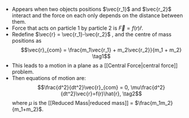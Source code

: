 - Appears when two objects positions $\vec{r_1}$ and $\vec{r_2}$ interact and the force on each only depends on the distance between them.
- Force that acts on particle 1 by particle 2 is $\vec{F} = f(r)\hat{r}$.
- Redefine $\vec{r} = \vec{r_1}-\vec{r_2}$ , and the centre of mass positions as $$\vec{r}_{com} = \frac{m_1\vec{r_1} + m_2\vec{r_2}}{m_1 + m_2} \tag1$$
- This leads to a motion in a plane as a [[Central Force|central force]] problem.
- Then equations of motion are:
$$\frac{d^2}{dt^2}\vec{r}_{com} = 0, \mu\frac{d^2}{dt^2}\vec{r}=f(r)\hat{r}, \tag2$$
where $\mu$ is the [[Reduced Mass|reduced mass]] = $\frac{m_1m_2}{m_1+m_2}$.
